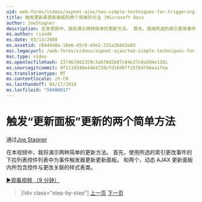 ```yaml
---
uid: web-forms/videos/aspnet-ajax/two-simple-techniques-for-triggering-updates-to-update-panels
title: 触发更新来更新面板的两个简单的方法 |Microsoft Docs
author: JoeStagner
description: 在本视频中，我将演示两种简单的更新方法。 首先，使用所选的索引更改事件从下拉列表控件作为事件三角函数...
ms.author: riande
ms.date: 03/13/2008
ms.assetid: c844da8a-10e6-45c9-a9e2-331a3b8d3e03
msc.legacyurl: /web-forms/videos/aspnet-ajax/two-simple-techniques-for-triggering-updates-to-update-panels
msc.type: video
ms.openlocfilehash: 2374b70d1359c3a070d2b07c84e37c0a504e118c
ms.sourcegitcommit: 0f1119340e4464720cfd16d0ff15764746ea1fea
ms.translationtype: MT
ms.contentlocale: zh-CN
ms.lasthandoff: 04/17/2019
ms.locfileid: "59400017"
---
```

# <a name="two-simple-techniques-for-triggering-updates-to-update-panels"></a>触发“更新面板”更新的两个简单方法

通过[Joe Stagner](https://github.com/JoeStagner)

在本视频中，我将演示两种简单的更新方法。 首先，使用所选的索引更改事件的下拉列表控件列表中为事件触发器更新更新面板。 和两个，动态 AJAX 更新面板内所包含控件与更改关联的样式表类。

[&#9654;观看视频 （9 分钟）](https://channel9.msdn.com/Blogs/ASP-NET-Site-Videos/two-simple-techniques-for-triggering-updates-to-update-panels)

> [!div class="step-by-step"]
> [上一页](how-do-i-retrieve-values-from-server-side-ajax-controls.md)
> [下一页](use-aspnet-ajax-cascading-drop-down-control-to-access-a-database.md)
